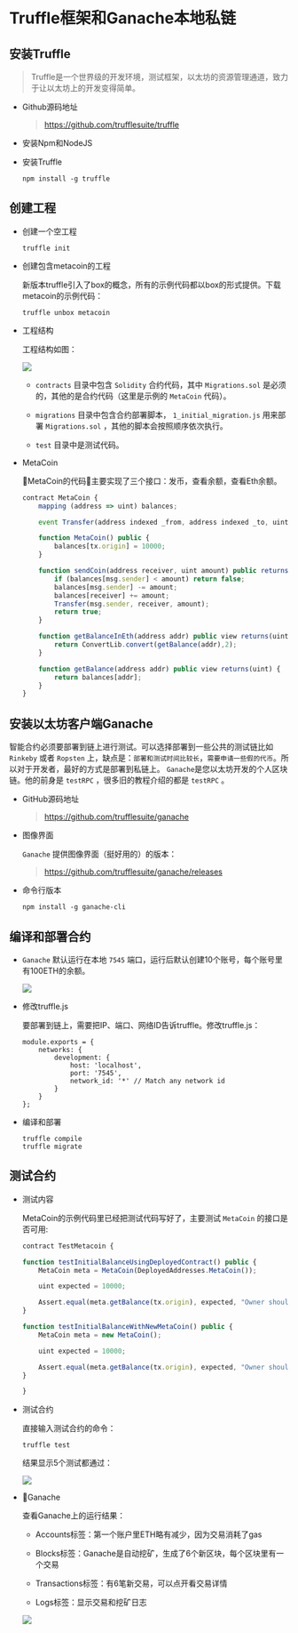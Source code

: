 # Truffle框架和Ganache本地私链

## 安装Truffle

> Truffle是一个世界级的开发环境，测试框架，以太坊的资源管理通道，致力于让以太坊上的开发变得简单。

- Github源码地址

    > https://github.com/trufflesuite/truffle

- 安装Npm和NodeJS

- 安装Truffle

    ```
    npm install -g truffle
    ```

## 创建工程

- 创建一个空工程

    ```
    truffle init
    ```

- 创建包含metacoin的工程

    新版本truffle引入了box的概念，所有的示例代码都以box的形式提供。下载metacoin的示例代码：

    ```
    truffle unbox metacoin
    ```

- 工程结构

    工程结构如图：

    ![](http://of0qa2hzs.bkt.clouddn.com/20180516152645842074616.png)

    - `contracts` 目录中包含 `Solidity` 合约代码，其中 `Migrations.sol` 是必须的，其他的是合约代码（这里是示例的 `MetaCoin` 代码）。

    - `migrations` 目录中包含合约部署脚本， `1_initial_migration.js` 用来部署 `Migrations.sol` ，其他的脚本会按照顺序依次执行。

    - `test` 目录中是测试代码。

- MetaCoin

    MetaCoin的代码主要实现了三个接口：发币，查看余额，查看Eth余额。

    ```js
    contract MetaCoin {
        mapping (address => uint) balances;

        event Transfer(address indexed _from, address indexed _to, uint256 _value);

        function MetaCoin() public {
            balances[tx.origin] = 10000;
        }

        function sendCoin(address receiver, uint amount) public returns(bool sufficient) {
            if (balances[msg.sender] < amount) return false;
            balances[msg.sender] -= amount;
            balances[receiver] += amount;
            Transfer(msg.sender, receiver, amount);
            return true;
        }

        function getBalanceInEth(address addr) public view returns(uint){
            return ConvertLib.convert(getBalance(addr),2);
        }

        function getBalance(address addr) public view returns(uint) {
            return balances[addr];
        }
    }
    ```

## 安装以太坊客户端Ganache

智能合约必须要部署到链上进行测试。可以选择部署到一些公共的测试链比如 `Rinkeby` 或者 `Ropsten` 上，缺点是：`部署和测试时间比较长`，`需要申请一些假的代币`。所以对于开发者，最好的方式是部署到私链上。
`Ganache`是​​您以太坊开发的个人区块链。他的前身是 `testRPC` ，很多旧的教程介绍的都是 `testRPC` 。

- GitHub源码地址

    > https://github.com/trufflesuite/ganache

- 图像界面

    `Ganache` 提供图像界面（挺好用的）的版本：

    > https://github.com/trufflesuite/ganache/releases

- 命令行版本

    ```
    npm install -g ganache-cli  
    ```

## 编译和部署合约

- `Ganache` 默认运行在本地 `7545` 端口，运行后默认创建10个账号，每个账号里有100ETH的余额。

    ![](http://of0qa2hzs.bkt.clouddn.com/201805161526461060219.png)

- 修改truffle.js

    要部署到链上，需要把IP、端口、网络ID告诉truffle。修改truffle.js：

    ```
    module.exports = {  
        networks: {  
            development: {  
                host: 'localhost',  
                port: '7545',  
                network_id: '*' // Match any network id  
            }  
        }  
    }; 
    ```
- 编译和部署

    ```
    truffle compile  
    truffle migrate
    ``` 
## 测试合约

- 测试内容

    MetaCoin的示例代码里已经把测试代码写好了，主要测试 `MetaCoin` 的接口是否可用:

    ```js
    contract TestMetacoin {

    function testInitialBalanceUsingDeployedContract() public {
        MetaCoin meta = MetaCoin(DeployedAddresses.MetaCoin());

        uint expected = 10000;

        Assert.equal(meta.getBalance(tx.origin), expected, "Owner should have 10000 MetaCoin initially");
    }

    function testInitialBalanceWithNewMetaCoin() public {
        MetaCoin meta = new MetaCoin();

        uint expected = 10000;

        Assert.equal(meta.getBalance(tx.origin), expected, "Owner should have 10000 MetaCoin initially");
    }

    }
    ```

- 测试合约

    直接输入测试合约的命令：

    ```
    truffle test
    ```

    结果显示5个测试都通过：

    ![](http://of0qa2hzs.bkt.clouddn.com/20180516152646197069199.png)

- Ganache

    查看Ganache上的运行结果：

    - Accounts标签：第一个账户里ETH略有减少，因为交易消耗了gas

    - Blocks标签：Ganache是自动挖矿，生成了6个新区块，每个区块里有一个交易

    - Transactions标签：有6笔新交易，可以点开看交易详情

    - Logs标签：显示交易和挖矿日志

    ![](http://of0qa2hzs.bkt.clouddn.com/20180516152646230427177.png)